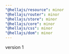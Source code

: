 ```yaml
---
"@hellajs/resource": minor
"@hellajs/router": minor
"@hellajs/store": minor
"@hellajs/core": minor
"@hellajs/css": minor
"@hellajs/dom": minor
---
```


version 1
